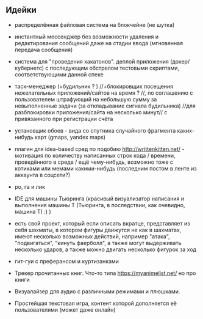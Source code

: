 ## Идейки

- распределённая файловая система на блокчейне (не шутка)
- инстантный мессенджер без возможности удаления и редактирования сообщений даже на стадии ввода (мгновенная передача сообщения)
- система для "проведения хакатонов". деплой приложения (докер/кубернетс) с последующим обстрелом тестовыми скриптами, соответствующими данной спеке

- таск-менеджер (+будильник ? ) //+блокировщик посещения нежелательных приложений/сайтов на время ? //, по соглашению с пользователем штрафующий на небольшую сумму за невыполненные задачи (за откладывание сигнала будильника) //для разблокировки приложения/сайта на несколько минут// с привязанного при регистрации счёта
- установщик обоев - вида со спутника случайного фрагмента каких-нибудь карт (gmaps, yandex maps)
- плагин для idea-based сред по подобию http://writtenkitten.net/ - мотивация по количеству написанных строк кода / времени, проведённого в среде / ещё чему-нибудь, возможно тоже с котиками или мемами какими-нибудь (последним постом в ленте из аккаунта в соцсети?)
- ро, га и лик
- IDE для машины Тьюринга (красивый визуализатор написания и выполнения машины Т (Тьюринга, в последствии, как очевидно, машина Т) :) )
- есть свой проект, который если описать вкратце, представляет из себя шахматы, в котором фигуры движутся не как в шахматах, имеют несколько возможных действий, например "атака", "подвигаться", "кинуть фаерболл", а также могут выдерживать несколько ударов, а также можно двигать несколько фигурок за ход
- гит-гуи с преферансом и куртизанками
- Трекер прочитанных книг. Что-то типа https://myanimelist.net/ но про книги
- Визуалайзер для аудио с различными режимами и плюшками.
- Простейшая текстовая игра, контент которой дополняется её пользователями (может даже онлайн)
